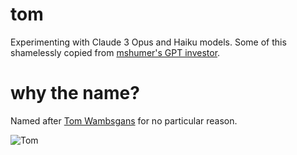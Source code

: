 # tom

Experimenting with Claude 3 Opus and Haiku models. Some of this shamelessly copied from [mshumer's GPT investor](https://github.com/mshumer/gpt-investor).

# why the name?

Named after [Tom Wambsgans](https://succession.fandom.com/wiki/Tom_Wambsgans) for no particular reason.

<img src="tom.gif" alt="Tom" />

